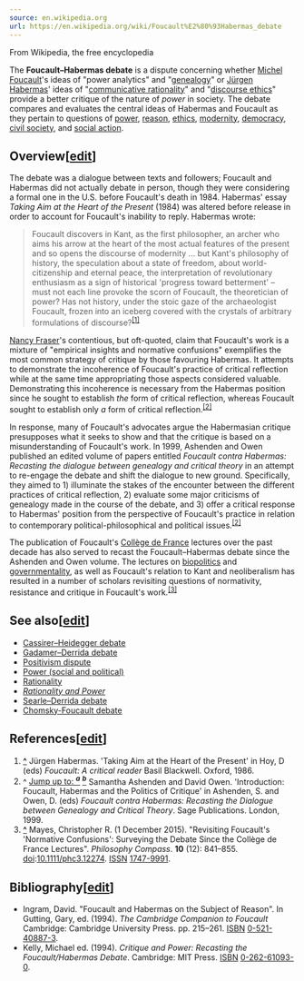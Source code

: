 ```yaml
---
source: en.wikipedia.org
url: https://en.wikipedia.org/wiki/Foucault%E2%80%93Habermas_debate
---
```


From Wikipedia, the free encyclopedia

The **Foucault–Habermas debate** is a dispute concerning whether [Michel Foucault](https://en.wikipedia.org/wiki/Michel_Foucault "Michel Foucault")'s ideas of "power analytics" and "[genealogy](https://en.wikipedia.org/wiki/Genealogy_(philosophy) "Genealogy (philosophy)")" or [Jürgen Habermas](https://en.wikipedia.org/wiki/J%C3%BCrgen_Habermas "Jürgen Habermas")' ideas of "[communicative rationality](https://en.wikipedia.org/wiki/Communicative_rationality "Communicative rationality")" and "[discourse ethics](https://en.wikipedia.org/wiki/Discourse_ethics "Discourse ethics")" provide a better critique of the nature of _power_ in society. The debate compares and evaluates the central ideas of Habermas and Foucault as they pertain to questions of [power](https://en.wikipedia.org/wiki/Power_(sociology) "Power (sociology)"), [reason](https://en.wikipedia.org/wiki/Reason "Reason"), [ethics](https://en.wikipedia.org/wiki/Ethics "Ethics"), [modernity](https://en.wikipedia.org/wiki/Modernity "Modernity"), [democracy](https://en.wikipedia.org/wiki/Democracy "Democracy"), [civil society](https://en.wikipedia.org/wiki/Civil_society "Civil society"), and [social action](https://en.wikipedia.org/wiki/Social_action "Social action").

## Overview\[[edit](https://en.wikipedia.org/w/index.php?title=Foucault%E2%80%93Habermas_debate&action=edit&section=1 "Edit section: Overview")\]

The debate was a dialogue between texts and followers; Foucault and Habermas did not actually debate in person, though they were considering a formal one in the U.S. before Foucault's death in 1984. Habermas' essay _Taking Aim at the Heart of the Present_ (1984) was altered before release in order to account for Foucault's inability to reply. Habermas wrote:

> Foucault discovers in Kant, as the first philosopher, an archer who aims his arrow at the heart of the most actual features of the present and so opens the discourse of modernity ... but Kant's philosophy of history, the speculation about a state of freedom, about world-citizenship and eternal peace, the interpretation of revolutionary enthusiasm as a sign of historical 'progress toward betterment' – must not each line provoke the scorn of Foucault, the theoretician of power? Has not history, under the stoic gaze of the archaeologist Foucault, frozen into an iceberg covered with the crystals of arbitrary formulations of discourse?<sup id="cite_ref-1"><a href="https://en.wikipedia.org/wiki/Foucault%E2%80%93Habermas_debate#cite_note-1">[1]</a></sup>

[Nancy Fraser](https://en.wikipedia.org/wiki/Nancy_Fraser "Nancy Fraser")'s contentious, but oft-quoted, claim that Foucault's work is a mixture of "empirical insights and normative confusions" exemplifies the most common strategy of critique by those favouring Habermas. It attempts to demonstrate the incoherence of Foucault's practice of critical reflection while at the same time appropriating those aspects considered valuable. Demonstrating this incoherence is necessary from the Habermas position since he sought to establish _the_ form of critical reflection, whereas Foucault sought to establish only _a_ form of critical reflection.<sup id="cite_ref-Ashenden_Owen_2-0"><a href="https://en.wikipedia.org/wiki/Foucault%E2%80%93Habermas_debate#cite_note-Ashenden_Owen-2">[2]</a></sup>

In response, many of Foucault's advocates argue the Habermasian critique presupposes what it seeks to show and that the critique is based on a misunderstanding of Foucault's work. In 1999, Ashenden and Owen published an edited volume of papers entitled _Foucault contra Habermas: Recasting the dialogue between genealogy and critical theory_ in an attempt to re-engage the debate and shift the dialogue to new ground. Specifically, they aimed to 1) illuminate the stakes of the encounter between the different practices of critical reflection, 2) evaluate some major criticisms of genealogy made in the course of the debate, and 3) offer a critical response to Habermas' position from the perspective of Foucault's practice in relation to contemporary political-philosophical and political issues.<sup id="cite_ref-Ashenden_Owen_2-1"><a href="https://en.wikipedia.org/wiki/Foucault%E2%80%93Habermas_debate#cite_note-Ashenden_Owen-2">[2]</a></sup>

The publication of Foucault's [Collège de France](https://en.wikipedia.org/wiki/Foucault%27s_lectures_at_the_Coll%C3%A8ge_de_France "Foucault's lectures at the Collège de France") lectures over the past decade has also served to recast the Foucault–Habermas debate since the Ashenden and Owen volume. The lectures on [biopolitics](https://en.wikipedia.org/wiki/Biopolitics "Biopolitics") and [governmentality](https://en.wikipedia.org/wiki/Governmentality "Governmentality"), as well as Foucault's relation to Kant and neoliberalism has resulted in a number of scholars revisiting questions of normativity, resistance and critique in Foucault's work.<sup id="cite_ref-3"><a href="https://en.wikipedia.org/wiki/Foucault%E2%80%93Habermas_debate#cite_note-3">[3]</a></sup>

## See also\[[edit](https://en.wikipedia.org/w/index.php?title=Foucault%E2%80%93Habermas_debate&action=edit&section=2 "Edit section: See also")\]

-   [Cassirer–Heidegger debate](https://en.wikipedia.org/wiki/Cassirer%E2%80%93Heidegger_debate "Cassirer–Heidegger debate")
-   [Gadamer–Derrida debate](https://en.wikipedia.org/wiki/Gadamer%E2%80%93Derrida_debate "Gadamer–Derrida debate")
-   [Positivism dispute](https://en.wikipedia.org/wiki/Positivism_dispute "Positivism dispute")
-   [Power (social and political)](https://en.wikipedia.org/wiki/Power_(social_and_political) "Power (social and political)")
-   [Rationality](https://en.wikipedia.org/wiki/Rationality "Rationality")
-   _[Rationality and Power](https://en.wikipedia.org/wiki/Rationality_and_Power "Rationality and Power")_
-   [Searle–Derrida debate](https://en.wikipedia.org/wiki/Searle%E2%80%93Derrida_debate "Searle–Derrida debate")
-   [Chomsky-Foucault debate](https://en.wikipedia.org/wiki/Chomsky-Foucault_debate "Chomsky-Foucault debate")

## References\[[edit](https://en.wikipedia.org/w/index.php?title=Foucault%E2%80%93Habermas_debate&action=edit&section=3 "Edit section: References")\]

1.  **[^](https://en.wikipedia.org/wiki/Foucault%E2%80%93Habermas_debate#cite_ref-1 "Jump up")** Jürgen Habermas. 'Taking Aim at the Heart of the Present' in Hoy, D (eds) _Foucault: A critical reader_ Basil Blackwell. Oxford, 1986.
2.  ^ [Jump up to: <sup><i><b>a</b></i></sup>](https://en.wikipedia.org/wiki/Foucault%E2%80%93Habermas_debate#cite_ref-Ashenden_Owen_2-0) [<sup><i><b>b</b></i></sup>](https://en.wikipedia.org/wiki/Foucault%E2%80%93Habermas_debate#cite_ref-Ashenden_Owen_2-1) Samantha Ashenden and David Owen. 'Introduction: Foucault, Habermas and the Politics of Critique' in Ashenden, S. and Owen, D. (eds) _Foucault contra Habermas: Recasting the Dialogue between Genealogy and Critical Theory_. Sage Publications. London, 1999.
3.  **[^](https://en.wikipedia.org/wiki/Foucault%E2%80%93Habermas_debate#cite_ref-3 "Jump up")** Mayes, Christopher R. (1 December 2015). "Revisiting Foucault's 'Normative Confusions': Surveying the Debate Since the Collège de France Lectures". _Philosophy Compass_. **10** (12): 841–855. [doi](https://en.wikipedia.org/wiki/Doi_(identifier) "Doi (identifier)"):[10.1111/phc3.12274](https://doi.org/10.1111%2Fphc3.12274). [ISSN](https://en.wikipedia.org/wiki/ISSN_(identifier) "ISSN (identifier)") [1747-9991](https://www.worldcat.org/issn/1747-9991).

## Bibliography\[[edit](https://en.wikipedia.org/w/index.php?title=Foucault%E2%80%93Habermas_debate&action=edit&section=4 "Edit section: Bibliography")\]

-   Ingram, David. "Foucault and Habermas on the Subject of Reason". In Gutting, Gary, ed. (1994). _The Cambridge Companion to Foucault_ Cambridge: Cambridge University Press. pp. 215–261. [ISBN](https://en.wikipedia.org/wiki/ISBN_(identifier) "ISBN (identifier)") [0-521-40887-3](https://en.wikipedia.org/wiki/Special:BookSources/0-521-40887-3 "Special:BookSources/0-521-40887-3").
-   Kelly, Michael ed. (1994). _Critique and Power: Recasting the Foucault/Habermas Debate_. Cambridge: MIT Press. [ISBN](https://en.wikipedia.org/wiki/ISBN_(identifier) "ISBN (identifier)") [0-262-61093-0](https://en.wikipedia.org/wiki/Special:BookSources/0-262-61093-0 "Special:BookSources/0-262-61093-0").
